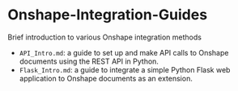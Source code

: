 # Onshape-Integration-Guides
Brief introduction to various Onshape integration methods
- `API_Intro.md`: a guide to set up and make API calls to Onshape documents using the REST API in Python. 
- `Flask_Intro.md`: a guide to integrate a simple Python Flask web application to Onshape documents as an extension. 